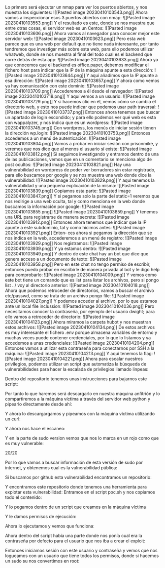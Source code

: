 Lo primero será ejecutar un nmap para ver los puertos abiertos, y nos muestra los siguientes:
![[Pasted image 20230410103543.png]]
Ahora vamos a inspeccionar esos 3 puertos abiertos con nmap:
![[Pasted image 20230410103553.png]]
Y el resultado es este, donde se nos muestra que entre otras cosas, el servidor web es un Centos:
![[Pasted image 20230410103606.png]]
Ahora vamos al navegador para conocer mejor este servidor web:
![[Pasted image 20230410103623.png]]
Pero esta web parece que es una web por default que no tiene nada interesante, por tanto tendremos que investigar más sobre esta web, para ello podemos utilizar whatweb, donde se nos muestra al final del todo cual es el backend que corre detrás de esta app:
![[Pasted image 20230410103633.png]]
Ahora ya que conocemos que el backend es office.paper, debemos modificar el fichero host para indicar que la IP de la máquina apunte a esta dirección:
![[Pasted image 20230410103644.png]]
Y aquí añadimos que la IP apunte a esa dirección:
![[Pasted image 20230410103657.png]]
Y ahora como vemos ya hay comunicación con este dominio:
![[Pasted image 20230410103709.png]]
Accederemos a él desde el navegador:
![[Pasted image 20230410103718.png]]
Y aquí vemos a un usuario:
![[Pasted image 20230410103729.png]]
Y si hacemos clic en él, vemos cómo se cambia el directorio web, y esto nos puede indicar que podemos usar path traversal:
![[Pasted image 20230410103737.png]]
Entonces ahora tenemos que buscar un apartado de login escondido; y para ello podemos ver qué web es esta con wappalyzer, y nos indica que es un wordpress:
![[Pasted image 20230410103745.png]]
Con wordpress, los menús de iniciar sesión tienen la dirección wp.login:
![[Pasted image 20230410103753.png]]
Entonces accedemos a un menú de autenticación:
![[Pasted image 20230410103804.png]]
Vamos a probar en iniciar sesión con prisonmike, y veremos que nos dice que al menos el usuario sí existe:
![[Pasted image 20230410103812.png]]
Si seguimos investigando y entramos dentro de una de las publicaciones, vemos que en un comentario se menciona algo de post ocultos:
![[Pasted image 20230410103821.png]]
Hay una vulnerabilidad en wordpress de poder ver borradores sin estar registrado, para ello buscamos por google y se nos muestra una web donde dice la vulnerabilidad:
![[Pasted image 20230410103829.png]]
Y aquí tenemos la vulnerabilidad y una pequeña explicación de la misma:
![[Pasted image 20230410103839.png]]
Copiamos esta parte:
![[Pasted image 20230410103847.png]]
Y si pegamos solo la parte del static=1 veremos que nos redirige a una web oculta, tal y como menciona en la web donde buscamos la información por google:
![[Pasted image 20230410103855.png]]
![[Pasted image 20230410103859.png]]
Y tenemos una URL para registrarse de manera secreta:
![[Pasted image 20230410103912.png]]
Entonces ahora tenemos que indicar que la IP apunte a este subdominio, tal y como hicimos antes:
![[Pasted image 20230410103921.png]]
Enton‐ ces ahora si pegamos la dirección que se nos indica en la web, accederemos a un menú de registro:
![[Pasted image 20230410103929.png]]
Nos registramos:
![[Pasted image 20230410103939.png]]
Y ya estamos dentro:
![[Pasted image 20230410103949.png]]
Y dentro de este chat hay un bot que dice que genera acceso a un documento de texto:
![[Pasted image 20230410103958.png]]
Pero en este chat no tengo permiso de escribir, entonces puedo probar en escribirle de manera privada al bot y le digo help para comprobarlo:
![[Pasted image 20230410104009.png]]
Y vemos como este bot tiene un comando que es list para listar los archivos, pero si pongo list ../ voy al directorio anterior:
![[Pasted image 20230410104018.png]]
Ahora que podemos retroceder de directorios, vamos a buscar el archivo etc/passwd, como se trata de un archivo pongo file:
![[Pasted image 20230410104027.png]]
Y podemos acceder al archivo, por lo que estamos ante un local file inclussion:
![[Pasted image 20230410104036.png]]
Pero necesitamos conocer la contraseña, por ejemplo del usuario dwight; para ello vamos a retroceder de directorio:
![[Pasted image 20230410104123.png]]
Ahora miramos la carpeta hubot y nos muestran estos archivos:
![[Pasted image 20230410104134.png]]
De estos archivos es muy interesante el fichero .env porque almacena variables de entorno y muchas veces puede contener credenciales, por lo que lo listamos y ya accedemos a unas credenciales:
![[Pasted image 20230410104204.png]]
Entonces vamos a utilizar esta contraseña para conectarnos por SSH a la máquina:
![[Pasted image 20230410104213.png]]
Y aquí tenemos la flag:
![[Pasted image 20230410104221.png]]
Ahora para escalar nuestros privilegios, podemos utilizar un script que automatiza la búsqueda de vulnerabilidades para hacer la escalada de privilegios llamado linpeas:

Dentro del repositorio tenemos unas instrucciones para bajarnos este script:

Por tanto lo que haremos será descargarlo en nuestra máquina anfitrión y lo compartiremos a la máquina víctima a través del servidor web python y pipearlo directamente desde ahí:

Y ahora lo descargargamos y pipeamos con la máquina víctima utilizando un curl:

Y ahora nos hace el escaneo:

Y en la parte de sudo version vemos que nos lo marca en un rojo como que es muy vulnerable:

20/20

Por lo que vamos a buscar información de esta versión de sudo por internet, y obtenemos cual es la vulnerabilidad pública:

Si buscamos por github esta vulnerabilidad encontramos un repositorio:

Y encontramos este repositorio donde tenemos una herramienta para explotar esta vulnerabilidad: Entramos en el script poc.sh y nos copiamos todo el contenido:

Y lo pegamos dentro de un script que creamos en la máquina víctima

Y le damos permisos de ejecución:

Ahora lo ejecutamos y vemos que funciona:

Ahora dentro del script había una parte donde nos ponía cual era la contraseña por defecto para el usuario que nos iba a crear el exploit:

Entonces iniciamos sesión con este usuario y contraseña y vemos que nos logueamos con un usuario que tiene todos los permisos, donde si hacemos un sudo su nos convertimos en root: